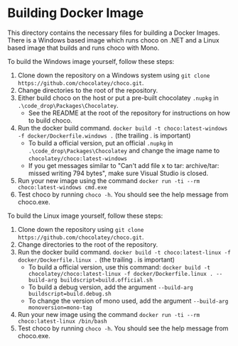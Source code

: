 Building Docker Image
=====================

This directory contains the necessary files for building a Docker Images. There is a Windows based image which runs choco on .NET and a Linux based image that builds and runs choco with Mono.

To build the Windows image yourself, follow these steps:

1. Clone down the repository on a Windows system using `git clone https://github.com/chocolatey/choco.git`.
1. Change directories to the root of the repository.
1. Either build choco on the host or put a pre-built chocolatey `.nupkg` in `.\code_drop\Packages\Chocolatey`.
    * See the README at the root of the repository for instructions on how to build choco.
1. Run the docker build command. `docker build -t choco:latest-windows -f docker/Dockerfile.windows .` (the trailing . is important)
    * To build a official version, put an official `.nupkg` in `.\code_drop\Packages\Chocolatey` and change the image name to `chocolatey/choco:latest-windows`
    * If you get messages similar to "Can't add file x to tar: archive/tar: missed writing 794 bytes", make sure Visual Studio is closed.
1. Run your new image using the command `docker run -ti --rm choco:latest-windows cmd.exe`
1. Test choco by running `choco -h`. You should see the help message from choco.exe.

To build the Linux image yourself, follow these steps:

1. Clone down the repository using `git clone https://github.com/chocolatey/choco.git`.
1. Change directories to the root of the repository.
1. Run the docker build command. `docker build -t choco:latest-linux -f docker/Dockerfile.linux .` (the trailing . is important)
    * To build a official version, use this command: `docker build -t chocolatey/choco:latest-linux -f docker/Dockerfile.linux . --build-arg buildscript=build.official.sh`
    * To build a debug version, add the argument `--build-arg buildscript=build.debug.sh`
    * To change the version of mono used, add the argument `--build-arg monoversion=mono-tag`
1. Run your new image using the command `docker run -ti --rm choco:latest-linux /bin/bash`
1. Test choco by running `choco -h`. You should see the help message from choco.exe.

